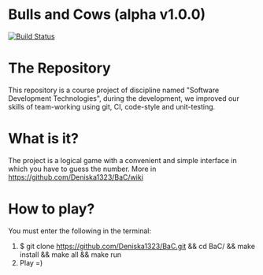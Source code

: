 # Bulls and Сows (alpha v1.0.0)
[![Build Status](https://travis-ci.com/Deniska1323/BaC.svg?branch=master)](https://travis-ci.com/github/Deniska1323/BaC)
# The Repository
This repository is a course project of discipline named "Software Development Technologies", during the development, we improved our skills of team-working using git, CI, code-style and unit-testing.
# What is it?
The project is a logical game with a convenient and simple interface in which you have to guess the number.
More in https://github.com/Deniska1323/BaC/wiki
# How to play?
You must enter the following in the terminal:
1) $ git clone https://github.com/Deniska1323/BaC.git && cd BaC/ && make install && make all && make run
2) Play =)

